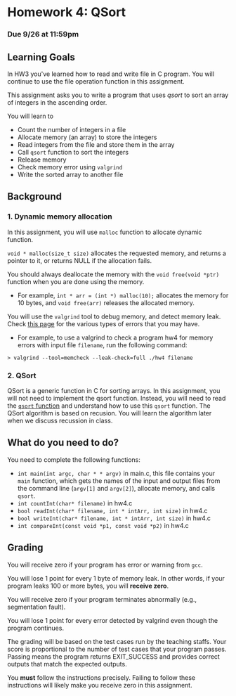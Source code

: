 # Homework 4: QSort

### Due 9/26 at 11:59pm

## Learning Goals

In HW3 you've learned how to read and write file in C program.
You will continue to use the file operation function in this assignment.

This assignment asks you to write a program that uses *qsort*
to sort an array of integers in the ascending order.

You will learn to
* Count the number of integers in a file
* Allocate memory (an array) to store the integers
* Read integers from the file and store them in the array
* Call `qsort` function to sort the integers
* Release memory
* Check memory error using `valgrind`
* Write the sorted array to another file

## Background

### **1. Dynamic memory allocation**

In this assignment, you will use `malloc` function to allocate dynamic function.

`void * malloc(size_t size)` allocates the requested memory, and returns a pointer to it,
or returns NULL if the allocation fails.

You should always deallocate the memory with the `void free(void *ptr)` function when you are done using the memory.

* For example, `int * arr = (int *) malloc(10);` allocates the memory for 10 bytes, 
and `void free(arr)` releases the allocated memory.

You will use the `valgrind` tool to debug memory, and detect memory leak.
Check [this page](http://cs.ecs.baylor.edu/~donahoo/tools/valgrind/messages.html) for the various types of errors that you may have.

* For example, to use a valgrind to check a program hw4 for memory errors with input file `filename`, run the following command:

`> valgrind --tool=memcheck --leak-check=full ./hw4 filename`


### **2. QSort**

QSort is a generic function in C for sorting arrays.
In this assignment, you will not need to implement the qsort function.
Instead, you will need to read the [`qsort` function](https://linux.die.net/man/3/qsort)
and understand how to use this `qsort` function. The QSort algorithm is based on recusion.
You will learn the algorithm later when we discuss recussion in class.


## What do you need to do?

You need to complete the following functions:
 * `int main(int argc, char * * argv)` in main.c, this file contains your `main` function, which gets the names of
  the input and output files from the command line (`argv[1]` and `argv[2]`), allocate memory, and calls `qsort`.
 * `int countInt(char* filename)` in hw4.c
 * `bool readInt(char* filename, int * intArr, int size)` in hw4.c
 * `bool writeInt(char* filename, int * intArr, int size)` in hw4.c
 * `int compareInt(const void *p1, const void *p2)` in hw4.c

## Grading

You will receive zero if your program has error or warning from `gcc`.

You will lose 1 point for every 1 byte of memory leak. In other words, if your program leaks 100 or more bytes, you will **receive zero**.

You will receive zero if your program terminates abnormally (e.g., segmentation fault).

You will lose 1 point for every error detected by valgrind even though the program continues.

The grading will be based on the test cases run by the teaching staffs.
Your score is proportional to the number of test cases that your program passes.
Passing means the program returns EXIT_SUCCESS and provides correct outputs that match the expected outputs.

You **must** follow the instructions precisely. Failing to follow
these instructions will likely make you receive zero in this
assignment.
